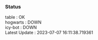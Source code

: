### Status


table : OK  
hogwarts : DOWN  
icy-bot : DOWN  
Latest Update : 2023-07-07 16:11:38.719361
